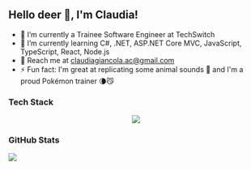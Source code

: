 ## Hello deer 🦌, I'm Claudia!

- 🔭 I’m currently a Trainee Software Engineer at TechSwitch
- 🌱 I’m currently learning C#, .NET, ASP.NET Core MVC, JavaScript, TypeScript, React, Node.js
- 📩 Reach me at claudiagiancola.ac@gmail.com
- ⚡ Fun fact: I'm great at replicating some animal sounds 🐶 and I'm a proud Pokémon trainer 🌘😼

### Tech Stack

<p align="center">
  <a href="https://skillicons.dev">
    <img src="https://skillicons.dev/icons?i=cs,dotnet,js,ts,nodejs,react,vite,html,css,sass,jquery,postgres,postman,powershell,jest,git,github,stackoverflow,unreal,vscode,discord,ai,ps,pr&perline=12"/>
  </a>
</p>


### GitHub Stats

![](https://github-readme-stats.vercel.app/api/top-langs/?username=claudiaGiancola&theme=dark&hide_border=false&include_all_commits=true&count_private=true&layout=compact)

